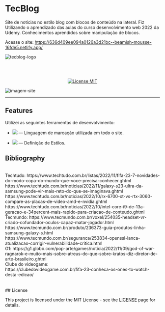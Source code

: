 # TecBlog
Site de notícias no estilo blog com blocos de conteúdo na lateral. Fiz Utilizando o aprendizado das aulas do curso desenvolvimento web 2022 da Udemy. Conhecimentos aprendidos sobre manipulação de blocos.

Acesse o site: https://636d409ee094a0126a3d21bc--beamish-mousse-16fde5.netlify.app/ 

![tecblog-logo](https://user-images.githubusercontent.com/117206734/201173104-b7bcb4c3-0376-4162-bc2b-2302def5ba15.png)

<p> 
<br>
<br>
<p>
<p align="center">
  <a href="https://opensource.org/licenses/MIT">
    <img src="https://img.shields.io/badge/License-MIT-blue.svg" alt="License MIT">
  </a>
</p>

  ![imagem-site](https://user-images.githubusercontent.com/117206734/201172682-2cd5833e-2dec-46d1-a454-07e8660c477c.png)

<hr />

## Features
[//]: # (Add the features of your project here:)
Utilizei as seguintes ferramentas de desenvolvimento:

- <img src="https://img.shields.io/badge/HTML5-E34F26?style=for-the-badge&logo=html5&logoColor=white"> — Linguagem de marcação utilizada em todo o site.

- <img src="https://img.shields.io/badge/CSS3-1572B6?style=for-the-badge&logo=css3&logoColor=white"> — Definição de Estilos.

## Bibliography
<br>
Techtudo:
https://www.techtudo.com.br/listas/2022/11/fifa-23-7-novidades-do-modo-copa-do-mundo-que-voce-precisa-conhecer.ghtml 
<br>
https://www.techtudo.com.br/noticias/2022/11/galaxy-s23-ultra-da-samsung-pode-vir-mais-reto-do-que-se-imaginava.ghtml 
<br>
https://www.techtudo.com.br/noticias/2022/10/rx-6700-xt-vs-rtx-3060-compare-as-placas-de-video-amd-e-nvidia.ghtml 
<br>
https://www.techtudo.com.br/noticias/2022/10/intel-core-i9-de-13a-geracao-e-34percent-mais-rapido-para-criacao-de-conteudo.ghtml
<br>
Tecmundo:
https://www.tecmundo.com.br/voxel/254035-headset-vr-criado-cofundador-oculos-capaz-matar-jogador.html
<br>
https://www.tecmundo.com.br/produto/236373-guia-produtos-linha-samsung-galaxy-s.html
<br>
https://www.tecmundo.com.br/seguranca/253834-openssl-lanca-atualizacao-corrigir-vulnerabilidade-critica.html
<br>
G1: 
https://g1.globo.com/pop-arte/games/noticia/2022/11/09/god-of-war-ragnarok-e-muito-mais-sobre-atreus-do-que-sobre-kratos-diz-diretor-de-arte-brasileiro.ghtml
<br>
Clube do videogame:
<br>
https://clubedovideogame.com.br/fifa-23-conheca-os-ones-to-watch-desta-edicao/
<br>
<br>
<br>
## License

This project is licensed under the MIT License - see the [LICENSE](https://opensource.org/licenses/MIT) page for details. 




